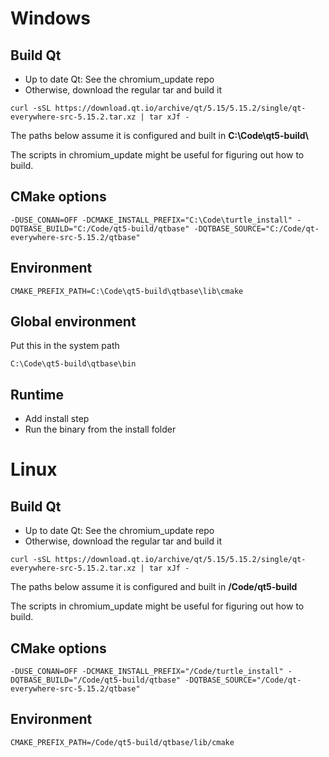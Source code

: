 # Windows

## Build Qt
* Up to date Qt: See the chromium_update repo
* Otherwise, download the regular tar and build it
```
curl -sSL https://download.qt.io/archive/qt/5.15/5.15.2/single/qt-everywhere-src-5.15.2.tar.xz | tar xJf -
```
The paths below assume it is configured and built in __C:\Code\qt5-build\\__

The scripts in chromium_update might be useful for figuring out how to build.

## CMake options
```
-DUSE_CONAN=OFF -DCMAKE_INSTALL_PREFIX="C:\Code\turtle_install" -DQTBASE_BUILD="C:/Code/qt5-build/qtbase" -DQTBASE_SOURCE="C:/Code/qt-everywhere-src-5.15.2/qtbase"
```

## Environment
```
CMAKE_PREFIX_PATH=C:\Code\qt5-build\qtbase\lib\cmake
```

## Global environment
Put this in the system path
```
C:\Code\qt5-build\qtbase\bin
```

## Runtime
* Add install step
* Run the binary from the install folder

# Linux

## Build Qt
* Up to date Qt: See the chromium_update repo
* Otherwise, download the regular tar and build it
```
curl -sSL https://download.qt.io/archive/qt/5.15/5.15.2/single/qt-everywhere-src-5.15.2.tar.xz | tar xJf -
```
The paths below assume it is configured and built in __/Code/qt5-build__

The scripts in chromium_update might be useful for figuring out how to build.

## CMake options
```
-DUSE_CONAN=OFF -DCMAKE_INSTALL_PREFIX="/Code/turtle_install" -DQTBASE_BUILD="/Code/qt5-build/qtbase" -DQTBASE_SOURCE="/Code/qt-everywhere-src-5.15.2/qtbase"
```

## Environment
```
CMAKE_PREFIX_PATH=/Code/qt5-build/qtbase/lib/cmake
```
